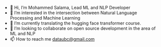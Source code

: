 - 👋 Hi, I’m Mohammed Salama, Lead ML and NLP Developer
- 👀 I’m interested in the intersection between Natural Language Processing and Machine Learning
- 🌱 I’m currently translating the hugging face transformer course.
- 💞️ I’m looking to collaborate on open source development in the area of ML and NLP
- 📫 How to reach me dataubc@gmail.com

<!---
dataubc/dataubc is a ✨ special ✨ repository because its `README.md` (this file) appears on your GitHub profile.
You can click the Preview link to take a look at your changes.
--->

